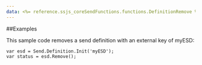 ```yaml
---
data: <%= reference.ssjs_coreSendFunctions.functions.DefinitionRemove %>
---
```


##Examples

This sample code removes a send definition with an external key of myESD:
```
var esd = Send.Definition.Init('myESD');
var status = esd.Remove();
```
